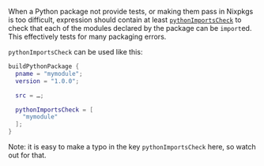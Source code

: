 When a Python package not provide tests, or making them pass in Nixpkgs is too difficult, expression should contain at least [`pythonImportsCheck`](https://nixos.org/manual/nixpkgs/unstable/#using-pythonimportscheck) to check that each of the modules declared by the package can be `import`ed. This effectively tests for many packaging errors.

`pythonImportsCheck` can be used like this:

```nix
buildPythonPackage {
  pname = "mymodule";
  version = "1.0.0";

  src = …;

  pythonImportsCheck = [
    "mymodule"
  ];
}
```

Note: it is easy to make a typo in the key `pythonImportsCheck` here, so watch out for that.
